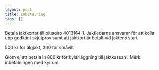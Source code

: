 ```yaml
---
layout: post
title: Inbetalning
tags: []
---
```

Betala jaktkortet till plusgiro 4013164-1. Jaktledarna ansvarar för att kolla upp godkänt skjutprov samt att jaktkort är betalt vid jaktens start.

500 kr för älgjakt, 300 för småvilt  

Glöm ej att betala in 800 kr
för kylanläggning till jaktkassan !
Märk inbetalningen med kylrum
